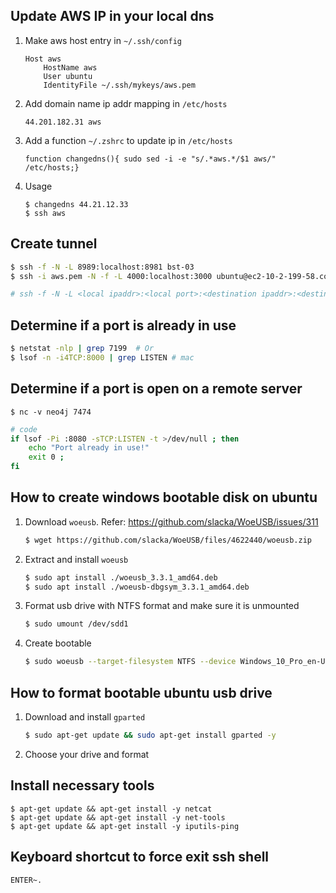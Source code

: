 ## Update AWS IP in your local dns
1. Make aws host entry in `~/.ssh/config`
    ```
    Host aws
        HostName aws
        User ubuntu
        IdentityFile ~/.ssh/mykeys/aws.pem
    ```
2. Add domain name ip addr mapping in `/etc/hosts`
    ```
    44.201.182.31 aws
    ```

3. Add a function `~/.zshrc` to update ip in `/etc/hosts`
    ```
    function changedns(){ sudo sed -i -e "s/.*aws.*/$1 aws/"  /etc/hosts;}
    ```

4. Usage
    ```
    $ changedns 44.21.12.33
    $ ssh aws
    ```


## Create tunnel
```sh
$ ssh -f -N -L 8989:localhost:8981 bst-03
$ ssh -i aws.pem -N -f -L 4000:localhost:3000 ubuntu@ec2-10-2-199-58.compute-1.amazonaws.com

# ssh -f -N -L <local ipaddr>:<local port>:<destination ipaddr>:<destination port> <remote ipaddr>
```

## Determine if a port is already in use
```sh
$ netstat -nlp | grep 7199  # Or
$ lsof -n -i4TCP:8000 | grep LISTEN # mac
```

## Determine if a port is open on a remote server
```
$ nc -v neo4j 7474
```

```sh
# code
if lsof -Pi :8080 -sTCP:LISTEN -t >/dev/null ; then
    echo "Port already in use!"
    exit 0 ;
fi
```

## How to create windows bootable disk on ubuntu

1. Download `woeusb`. Refer: https://github.com/slacka/WoeUSB/issues/311
    ```sh
    $ wget https://github.com/slacka/WoeUSB/files/4622440/woeusb.zip
    ```

2. Extract and install `woeusb`
    ```sh
    $ sudo apt install ./woeusb_3.3.1_amd64.deb
    $ sudo apt install ./woeusb-dbgsym_3.3.1_amd64.deb
    ```

3. Format usb drive with NTFS format and make sure it is unmounted
    ```sh
    $ sudo umount /dev/sdd1
    ```

4. Create bootable
    ```sh
    $ sudo woeusb --target-filesystem NTFS --device Windows_10_Pro_en-US_v1909_x64_BiT_Activated.iso /dev/sdd
    ```

## How to format bootable ubuntu usb drive
1. Download and install `gparted`
    ```sh
    $ sudo apt-get update && sudo apt-get install gparted -y 
    ```

2. Choose your drive and format

## Install necessary tools
```
$ apt-get update && apt-get install -y netcat
$ apt-get update && apt-get install -y net-tools
$ apt-get update && apt-get install -y iputils-ping
```

## Keyboard shortcut to force exit ssh shell
```
ENTER~.
```
